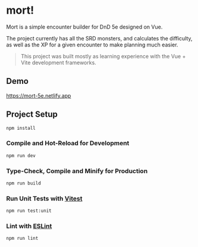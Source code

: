# mort!

Mort is a simple encounter builder for DnD 5e designed on Vue.

The project currently has all the SRD monsters, and calculates the difficulty, as well as the XP for a given encounter to make planning much easier. 

> This project was built mostly as learning experience with the Vue + Vite development frameworks.

## Demo

https://mort-5e.netlify.app

## Project Setup

```sh
npm install
```

### Compile and Hot-Reload for Development

```sh
npm run dev
```

### Type-Check, Compile and Minify for Production

```sh
npm run build
```

### Run Unit Tests with [Vitest](https://vitest.dev/)

```sh
npm run test:unit
```

### Lint with [ESLint](https://eslint.org/)

```sh
npm run lint
```
